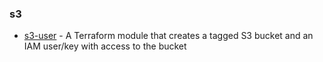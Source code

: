 ### s3

- [s3-user](https://github.com/turnerlabs/terraform-s3-user) - A Terraform module that creates a tagged S3 bucket and an IAM user/key with access to the bucket
